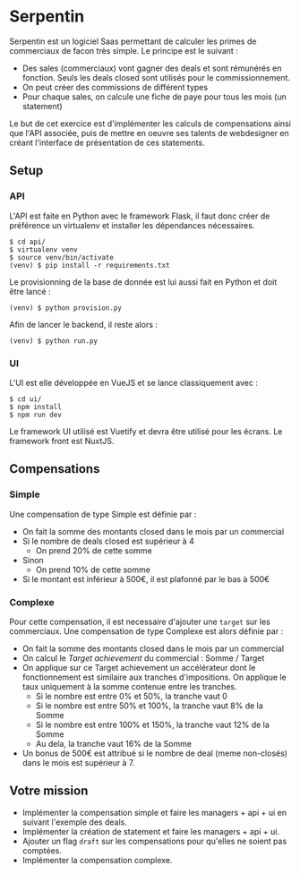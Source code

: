 # Serpentin

Serpentin est un logiciel Saas permettant de calculer les primes de commerciaux de facon très simple. Le principe est le
suivant :

* Des sales (commerciaux) vont gagner des deals et sont rémunérés en fonction. Seuls les deals closed sont utilisés pour le commissionnement.
* On peut créer des commissions de différent types
* Pour chaque sales, on calcule une fiche de paye pour tous les mois (un statement)

Le but de cet exercice est d'implémenter les calculs de compensations ainsi que l'API associée, puis de mettre en oeuvre
ses talents de webdesigner en créant l'interface de présentation de ces statements.

## Setup

### API

L'API est faite en Python avec le framework Flask, il faut donc créer de préférence un virtualenv et installer les
dépendances nécessaires.

```
$ cd api/
$ virtualenv venv
$ source venv/bin/activate
(venv) $ pip install -r requirements.txt
```

Le provisionning de la base de donnée est lui aussi fait en Python et doit être lancé :

```
(venv) $ python provision.py
```

Afin de lancer le backend, il reste alors :

```
(venv) $ python run.py
```

### UI

L'UI est elle développée en VueJS et se lance classiquement avec :

```
$ cd ui/
$ npm install
$ npm run dev
```

Le framework UI utilisé est Vuetify et devra être utilisé pour les écrans. Le framework front est NuxtJS.

## Compensations

### Simple

Une compensation de type Simple est définie par :

* On fait la somme des montants closed dans le mois par un commercial
* Si le nombre de deals closed est supérieur à 4
    * On prend 20% de cette somme
* Sinon
    * On prend 10% de cette somme
* Si le montant est inférieur à 500€, il est plafonné par le bas à 500€

### Complexe

Pour cette compensation, il est necessaire d'ajouter une `target` sur les commerciaux. Une compensation de type Complexe
est alors définie par :

* On fait la somme des montants closed dans le mois par un commercial
* On calcul le *Target achievement* du commercial : Somme / Target
* On applique sur ce Target achievement un accélérateur dont le fonctionnement est similaire aux tranches d'impositions.
  On applique le taux uniquement à la somme contenue entre les tranches.
    * Si le nombre est entre 0% et 50%, la tranche vaut 0
    * Si le nombre est entre 50% et 100%, la tranche vaut 8% de la Somme
    * Si le nombre est entre 100% et 150%, la tranche vaut 12% de la Somme
    * Au dela, la tranche vaut 16% de la Somme
* Un bonus de 500€ est attribué si le nombre de deal (meme non-closés) dans le mois est supérieur à 7.

## Votre mission

* Implémenter la compensation simple et faire les managers + api + ui en suivant l'exemple des deals.
* Implémenter la création de statement et faire les managers + api + ui.
* Ajouter un flag `draft` sur les compensations pour qu'elles ne soient pas comptées.
* Implémenter la compensation complexe.
